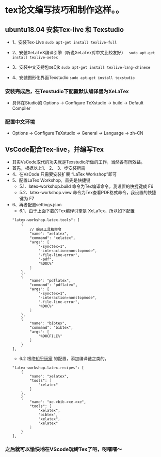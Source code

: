 # tex论文编写技巧和制作这样。。

## ubuntu18.04 安装Tex-live 和 Texstudio
- 1、安装Tex-Live
```sudo apt-get install texlive-full```

- 2、安装XeLaTeX编译引擎（听说XeLaTex对中文比较友好）
``` sudo apt-get install texlive-xetex```

- 3、安装中文支持包xeCjk
```sudo apt-get install texlive-lang-chinese```

- 4、安装图形化界面Texstudio
```sudo apt-get install texstudio```

### 安装完成后，在Texstudio下配置默认编译器为XeLaTex
- 具体在Studio的 Options -> Configure TeXstudio -> build -> Default Compiler

### 配置中文环境
- Options -> Configure TeXstudio -> General -> Language -> zh-CN 

## VsCode配合Tex-live，并编写Tex
- 其实VsCode取代的功夫就是Texstudio所做的工作，当然各有所效益。
- 首先，根据以上1、 2、 3、步安装所需
- 4、在VsCode 只需要安装扩展 “LaTex Workshop”即可
- 5、配置LaTex Workshop，首先是快捷键
	- 5.1、latex-workshop.build 命令为Tex编译命令，我设置的快捷键成 F6
	- 5.2、latex-workshop.view 命令为Tex查看PDF格式命令，我设置的快捷键为 F7 
- 6、再者配置settings.json
	- 6.1、由于上面下载的Tex编译引擎是 XeLaTex，所以如下配置
	```
	"latex-workshop.latex.tools": [
        {
            // 编译工具和命令
            "name": "xelatex",
            "command": "xelatex",
            "args": [
                "-synctex=1",
                "-interaction=nonstopmode",
                "-file-line-error",
                "-pdf",
                "%DOC%"
            ]
        },
        {
            "name": "pdflatex",
            "command": "pdflatex",
            "args": [
                "-synctex=1",
                "-interaction=nonstopmode",
                "-file-line-error",
                "%DOC%"
            ]
        },
        {
            "name": "bibtex",
            "command": "bibtex",
            "args": [
                "%DOCFILE%"
            ]
        }
    ],
	```
	- 6.2 根绝[知乎玩家](https://zhuanlan.zhihu.com/p/38178015) 的配置，添加编译链之类的，
	```
	"latex-workshop.latex.recipes": [
        {
            "name": "xelatex",
            "tools": [
                "xelatex"
            ]
        },
        {
            "name": "xe->bib->xe->xe",
            "tools": [
                "xelatex",
                "bibtex",
                "xelatex",
                "xelatex"
            ]
        }
    ],
	```
### 之后就可以愉快地在VScode玩砖Tex了吧，呀嚯嚯～
